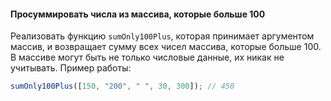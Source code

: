 #### Просуммировать числа из массива, которые больше 100

Реализовать функцию `sumOnly100Plus`, которая принимает аргументом массив, и возвращает сумму всех чисел массива,
которые больше 100. В массиве могут быть не только числовые данные, их никак не учитывать. Пример работы:

```javascript
sumOnly100Plus([150, "200", " ", 30, 300]); // 450
```